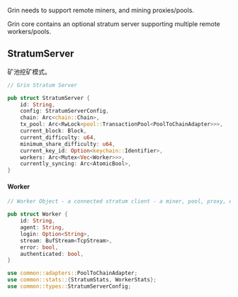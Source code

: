 Grin needs to support remote miners, and mining proxies/pools.

Grin core contains an optional stratum server supporting multiple remote workers/pools.

## StratumServer

矿池挖矿模式。

```rust
// Grin Stratum Server

pub struct StratumServer {
    id: String,
    config: StratumServerConfig,
    chain: Arc<chain::Chain>,
    tx_pool: Arc<RwLock<pool::TransactionPool<PoolToChainAdapter>>>,
    current_block: Block,
    current_difficulty: u64,
    minimum_share_difficulty: u64,
    current_key_id: Option<keychain::Identifier>,
    workers: Arc<Mutex<Vec<Worker>>>,
    currently_syncing: Arc<AtomicBool>,
}
```

#### Worker

```rust
// Worker Object - a connected stratum client - a miner, pool, proxy, etc...

pub struct Worker {
    id: String,
    agent: String,
    login: Option<String>,
    stream: BufStream<TcpStream>,
    error: bool,
    authenticated: bool,
}
```

```rust
use common::adapters::PoolToChainAdapter;
use common::stats::{StratumStats, WorkerStats};
use common::types::StratumServerConfig;
```



